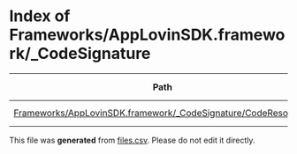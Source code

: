 # Index of Frameworks/AppLovinSDK.framework/_CodeSignature

| Path | Type | Size | Format | Language | DiE Info | Notes | Hash |
| --- | --- | --- | --- | --- | --- | --- | --- |
| [Frameworks/AppLovinSDK.framework/_CodeSignature/CodeResources](./Frameworks/AppLovinSDK.framework/_CodeSignature/CodeResources) | Binary | 2106 | plain text[LF] | XML(1.0) |  |  | c8292a39bbd6b4837353a938bc2aa75b9d147d8e3a3bb593b5664aad4202eecd |


This file was **generated** from [files.csv](../../../../../../../../../../../files.csv). Please do not edit it directly.
